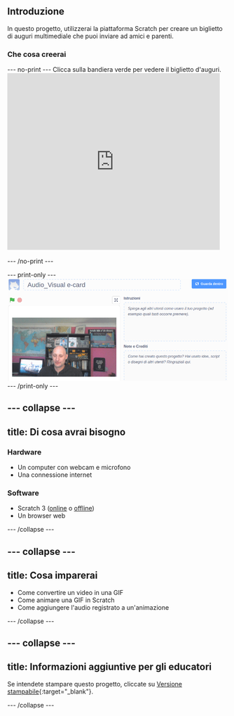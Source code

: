 ## Introduzione

In questo progetto, utilizzerai la piattaforma Scratch per creare un biglietto di auguri multimediale che puoi inviare ad amici e parenti.

### Che cosa creerai

--- no-print --- Clicca sulla bandiera verde per vedere il biglietto d'auguri. <iframe src="https://scratch.mit.edu/projects/385557938/embed" allowtransparency="true" width="485" height="402" frameborder="0" scrolling="no" allowfullscreen mark="crwd-mark"></iframe>

--- /no-print ---

--- print-only --- ![Complete project](images/showcase_static.png) --- /print-only ---

--- collapse ---
---
title: Di cosa avrai bisogno
---
### Hardware

- Un computer con webcam e microfono
- Una connessione internet

### Software

- Scratch 3 ([online](http://rpf.io/scratchon) o [offline](http://rpf.io/scratchoff))
- Un browser web

--- /collapse ---

--- collapse ---
---
title: Cosa imparerai
---

- Come convertire un video in una GIF
- Come animare una GIF in Scratch
- Come aggiungere l'audio registrato a un'animazione

--- /collapse ---

--- collapse ---
---
title: Informazioni aggiuntive per gli educatori
---

Se intendete stampare questo progetto, cliccate su [Versione stampabile](https://projects.raspberrypi.org/it-IT/projects/av-e-card/print){:target="_blank"}.

--- /collapse ---
